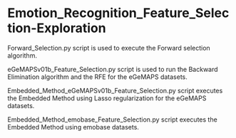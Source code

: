 # Emotion_Recognition_Feature_Selection-Exploration

Forward_Selection.py script is used to execute the Forward selection algorithm.

eGeMAPSv01b_Feature_Selection.py script is used to run the Backward Elimination algorithm and the RFE for the eGeMAPS datasets. 

Embedded_Method_eGeMAPSv01b_Feature_Selection.py script executes the Embedded Method using Lasso regularization for the eGeMAPS datasets.

Embedded_Method_emobase_Feature_Selection.py script executes the Embedded Method using emobase datasets.

